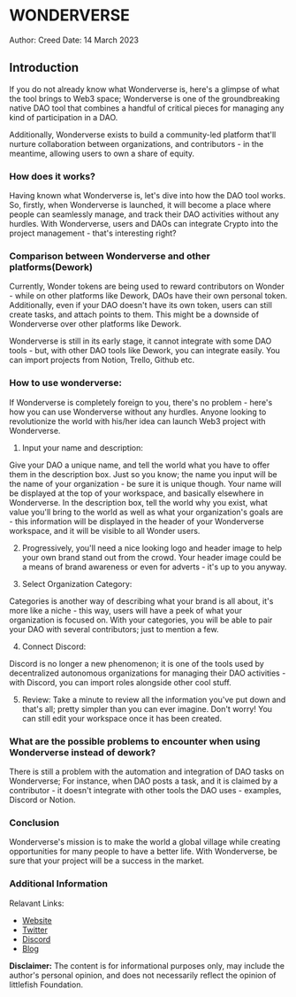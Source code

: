 # WONDERVERSE
Author: Creed
Date: 14 March 2023
## Introduction


If you do not already know what Wonderverse is, here's a glimpse of what the tool brings to Web3 space; Wonderverse is one of the groundbreaking native DAO tool that combines a handful of critical pieces for managing any kind of participation in a DAO. 

Additionally, Wonderverse exists to build a community-led platform that'll nurture collaboration between organizations, and contributors - in the meantime, allowing users to own a share of equity.


### How does it works?
Having known what Wonderverse is, let's dive into how the DAO tool works. So, firstly, when Wonderverse is launched, it will become a place where people can seamlessly manage, and track their DAO activities without any hurdles. With Wonderverse, users and DAOs can integrate Crypto into the project management - that's interesting right?


### 

### Comparison between Wonderverse and other platforms(Dework)

Currently, Wonder tokens are being used to reward contributors on Wonder - while on other platforms like Dework, DAOs have their own personal token. Additionally, even if your DAO doesn't have its own token, users can still create tasks, and attach points to them. This might be a downside of Wonderverse over other platforms like Dework.

Wonderverse is still in its early stage, it cannot integrate with some DAO tools - but, with other DAO tools like Dework, you can integrate easily. You can import projects from Notion, Trello, Github etc. 

### How to use wonderverse:
If Wonderverse is completely foreign to you, there's no problem - here's how you can use Wonderverse without any hurdles. Anyone looking to revolutionize the world with his/her idea can launch Web3 project with 
Wonderverse.



1. Input your name and description:

Give your DAO a unique name, and tell the world what you have to offer them in the description box. Just so you know; the name you input will be the name of your organization - be sure it is unique though. Your name will be displayed at the top of your workspace, and basically elsewhere in Wonderverse. In the description box, tell the world why you exist, what value you'll bring to the world as well as what your organization's goals are - this information will be displayed in the header of your Wonderverse workspace, and it will be visible to all Wonder users.

2. Progressively, you'll  need a nice looking logo and header image to help your own brand stand out from the crowd. Your header image could be a means of brand awareness or even for adverts - it's up to you anyway.

3. Select Organization Category:

Categories is another way of describing what your brand is all about, it's more like a niche - this way, users will have a peek of what your organization is focused on. With your categories, you will be able to pair your DAO with several contributors; just to mention a few.

4. Connect Discord:

Discord is no longer a new phenomenon; it is one of the tools used by decentralized autonomous organizations for managing their DAO activities - with Discord, you can import roles alongside other cool stuff.

5. Review:
Take a minute to review all the information you've put down and that's all; pretty simpler than you can ever imagine. Don't worry! You can still edit your workspace once it has been created. 


### What are the possible problems to encounter when using Wonderverse instead of dework?

There is still a problem with the automation and integration of DAO tasks on Wonderverse; For instance, when DAO posts a task, and it is claimed by a contributor - it doesn't integrate with other tools the DAO uses - examples, Discord or Notion.



### Conclusion
Wonderverse's mission is to make the world a global village while creating opportunities for many people to have a better life. With Wonderverse, be sure that your project will be a success in the market.

### Additional Information

Relavant Links:

* [Website](https://www.wonderverse.xyz/)
* [Twitter](https://twitter.com/wonderverse_xyz)
* [Discord](https://discord.gg/vAr4cN7UDY)
* [ Blog](https://blog.wonderverse.xyz/)

**Disclaimer:** The content is for informational purposes only, may include the author's personal opinion, and does not necessarily reflect the opinion of littlefish Foundation.

